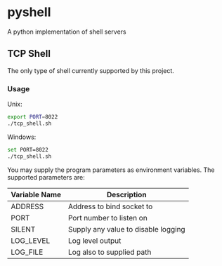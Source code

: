 # pyshell

A python implementation of shell servers

## TCP Shell

The only type of shell currently supported by this project.

### Usage

Unix:
```bash
export PORT=8022
./tcp_shell.sh
```

Windows:
```bash
set PORT=8022
./tcp_shell.sh
```

You may supply the program parameters as environment variables.
The supported parameters are:

| Variable Name | Description |
| -------- | -------- |
| ADDRESS | Address to bind socket to |
| PORT | Port number to listen on |
| SILENT | Supply any value to disable logging |
| LOG_LEVEL | Log level output |
| LOG_FILE | Log also to supplied path |
